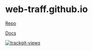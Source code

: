 # web-traff.github.io

[Repo](https://github.com/web-traff/web-traff.github.io)

[Docs](./docs/index.md)


<a href="https://trackgit.com">
<img src="https://us-central1-trackgit-analytics.cloudfunctions.net/token/ping/kvrwzcgumm4wmmie5lkv" alt="trackgit-views" />
</a>
